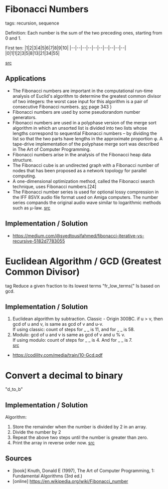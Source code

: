 # Fibonacci Numbers 
tags: recursion, sequence

Definition:
Each number is the sum of the two preceding ones, starting from 0 and 1.

First ten:
|1|2|3|4|5|6|7|8|9|10|
|--|--|--|--|--|--|--|--|--|--|
|0|1|1|2|3|5|8|13|21|34|55|

[src](#wiki_fibonacci)

## Applications
* The Fibonacci numbers are important in the computational run-time analysis of Euclid's algorithm to determine the greatest common divisor of two integers: the worst case input for this algorithm is a pair of consecutive Fibonacci numbers. [src](#book_d_knuth1) page 343
)
* Fibonacci numbers are used by some pseudorandom number generators.
* Fibonacci numbers are used in a polyphase version of the merge sort algorithm in which an unsorted list is divided into two lists whose lengths correspond to sequential Fibonacci numbers – by dividing the list so that the two parts have lengths in the approximate proportion φ. A tape-drive implementation of the polyphase merge sort was described in The Art of Computer Programming.
* Fibonacci numbers arise in the analysis of the Fibonacci heap data structure.
* The Fibonacci cube is an undirected graph with a Fibonacci number of nodes that has been proposed as a network topology for parallel computing.
* A one-dimensional optimization method, called the Fibonacci search technique, uses Fibonacci numbers.[24]
* The Fibonacci number series is used for optional lossy compression in the IFF 8SVX audio file format used on Amiga computers. The number series compands the original audio wave similar to logarithmic methods such as μ-law.
[src](#wiki_fibonacci)

## Implementation / Solution



* https://medium.com/@syedtousifahmed/fibonacci-iterative-vs-recursive-5182d7783055

# Euclidean Algorithm / GCD (Greatest Common Divisor)
tag
Reduce a given fraction to its lowest terms "fr_low_terms("
Is based on gcd.

## Implementation / Solution
1. Euclidean algorithm by subtraction. Classic - Origin 300BC. 
  if u > v, then gcd of u and v, is same as gcd of v and u-v.  
  If using classic: count of steps for _ _ is 11, and for _ _ is 58.  
2. Modulo: 
  gcd of u and v is same as gcd of v and u % v.  
  If using modulo: count of steps for _ _ is 4. And for _ _ is 7.  
[src](#b-alg-c-segw)  
* https://codility.com/media/train/10-Gcd.pdf

# Convert a decimal to binary 
"d_to_b"

## Implementation / Solution
Algorithm:
  1. Store the remainder when the number is divided by 2 in an array.
  2. Divide the number by 2
  3. Repeat the above two steps until the number is greater than zero.
  4. Print the array in reverse order now.
  [src](https://www.geeksforgeeks.org/program-decimal-binary-conversion/)


## Sources
* <a name="book_d_knuth1"></a>[book] Knuth, Donald E (1997), The Art of Computer Programming, 1: Fundamental Algorithms (3rd ed.)
* <a name="wiki_fibonacci"></a>[online] https://en.wikipedia.org/wiki/Fibonacci_number
